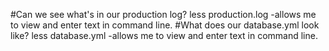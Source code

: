 #Can we see what's in our production log?
less production.log
-allows me to view and enter text in command line.
#What does our database.yml look like?
less database.yml
-allows me to view and enter text in command line. 
